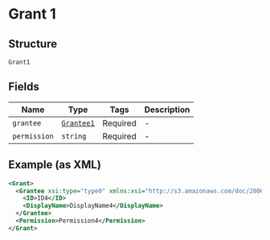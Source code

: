 
# Grant 1

## Structure

`Grant1`

## Fields

| Name | Type | Tags | Description |
|  --- | --- | --- | --- |
| `grantee` | [`Grantee1`](../../doc/models/grantee-1.md) | Required | - |
| `permission` | `string` | Required | - |

## Example (as XML)

```xml
<Grant>
  <Grantee xsi:type="type0" xmlns:xsi="http://s3.amazonaws.com/doc/2006-03-01/">
    <ID>ID4</ID>
    <DisplayName>DisplayName4</DisplayName>
  </Grantee>
  <Permission>Permission4</Permission>
</Grant>
```

